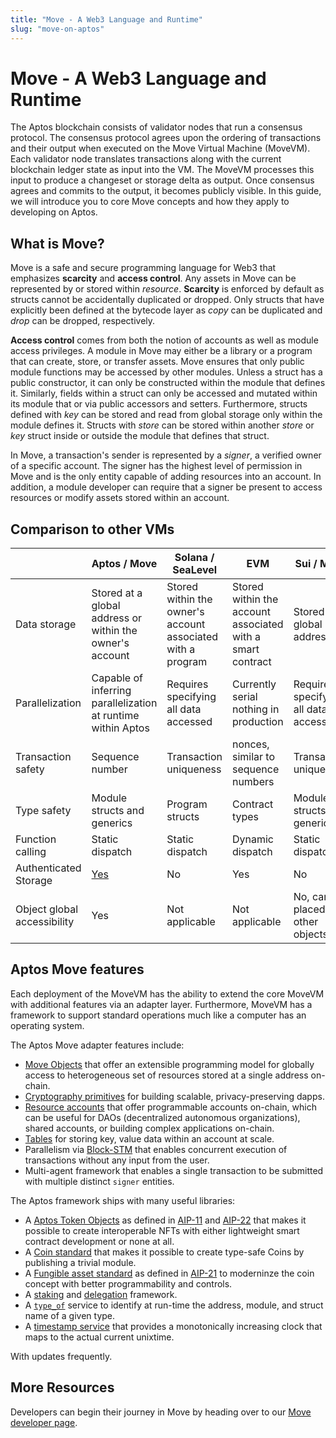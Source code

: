 ```yaml
---
title: "Move - A Web3 Language and Runtime"
slug: "move-on-aptos"
---
```


# Move - A Web3 Language and Runtime

The Aptos blockchain consists of validator nodes that run a consensus protocol. The consensus protocol agrees upon the ordering of transactions and their output when executed on the Move Virtual Machine (MoveVM). Each validator node translates transactions along with the current blockchain ledger state as input into the VM. The MoveVM processes this input to produce a changeset or storage delta as output. Once consensus agrees and commits to the output, it becomes publicly visible. In this guide, we will introduce you to core Move concepts and how they apply to developing on Aptos.

## What is Move?

Move is a safe and secure programming language for Web3 that emphasizes **scarcity** and **access control**. Any assets in Move can be represented by or stored within *resource*. **Scarcity** is enforced by default as structs cannot be accidentally duplicated or dropped. Only structs that have explicitly been defined at the bytecode layer as *copy* can be duplicated and *drop* can be dropped, respectively.

**Access control** comes from both the notion of accounts as well as module access privileges. A module in Move may either be a library or a program that can create, store, or transfer assets. Move ensures that only public module functions may be accessed by other modules. Unless a struct has a public constructor, it can only be constructed within the module that defines it. Similarly, fields within a struct can only be accessed and mutated within its module that or via public accessors and setters. Furthermore, structs defined with *key* can be stored and read from global storage only within the module defines it. Structs with *store* can be stored within another *store* or *key* struct inside or outside the module that defines that struct.

In Move, a transaction's sender is represented by a *signer*, a verified owner of a specific account. The signer has the highest level of permission in Move and is the only entity capable of adding resources into an account. In addition, a module developer can require that a signer be present to access resources or modify assets stored within an account.

## Comparison to other VMs

| | Aptos / Move | Solana / SeaLevel | EVM | Sui / Move |
|---|---|---|---|---|
| Data storage | Stored at a global address or within the owner's account | Stored within the owner's account associated with a program | Stored within the account associated with a smart contract | Stored at a global address |
| Parallelization | Capable of inferring parallelization at runtime within Aptos | Requires specifying all data accessed | Currently serial nothing in production | Requires specifying all data accessed |
| Transaction safety | Sequence number | Transaction uniqueness | nonces, similar to sequence numbers | Transaction uniqueness |
| Type safety | Module structs and generics | Program structs | Contract types | Module structs and generics |
| Function calling | Static dispatch | Static dispatch | Dynamic dispatch | Static dispatch |
| Authenticated Storage | [Yes](../reference/glossary.md#merkle-trees) | No | Yes | No |
| Object global accessibility | Yes | Not applicable | Not applicable | No, can be placed in other objects |

## Aptos Move features

Each deployment of the MoveVM has the ability to extend the core MoveVM with additional features via an adapter layer. Furthermore, MoveVM has a framework to support standard operations much like a computer has an operating system.

The Aptos Move adapter features include:
* [Move Objects](https://github.com/aptos-foundation/AIPs/blob/main/aips/aip-10.md) that offer an extensible programming model for globally access to heterogeneous set of resources stored at a single address on-chain.
* [Cryptography primitives](../move/move-on-aptos/cryptography) for building scalable, privacy-preserving dapps.
* [Resource accounts](../move/move-on-aptos/resource-accounts) that offer programmable accounts on-chain, which can be useful for DAOs (decentralized autonomous organizations), shared accounts, or building complex applications on-chain.
* [Tables](https://github.com/aptos-labs/aptos-core/blob/main/aptos-move/framework/aptos-stdlib/sources/table.move) for storing key, value data within an account at scale.
* Parallelism via [Block-STM](https://medium.com/aptoslabs/block-stm-how-we-execute-over-160k-transactions-per-second-on-the-aptos-blockchain-3b003657e4ba) that enables concurrent execution of transactions without any input from the user.
* Multi-agent framework that enables a single transaction to be submitted with multiple distinct `signer` entities.

The Aptos framework ships with many useful libraries:
* A [Aptos Token Objects](https://github.com/aptos-labs/aptos-core/tree/main/aptos-move/framework/aptos-token-objects/sources) as defined in [AIP-11](https://github.com/aptos-foundation/AIPs/blob/main/aips/aip-1.md) and [AIP-22](https://github.com/aptos-foundation/AIPs/blob/main/aips/aip-22.md) that makes it possible to create interoperable NFTs with either lightweight smart contract development or none at all.
* A [Coin standard](https://github.com/aptos-labs/aptos-core/blob/main/aptos-move/framework/aptos-framework/sources/coin.move) that makes it possible to create type-safe Coins by publishing a trivial module.
* A [Fungible asset standard](https://github.com/aptos-labs/aptos-core/blob/main/aptos-move/framework/aptos-framework/sources/fungible_asset.move) as defined in [AIP-21](https://github.com/aptos-foundation/AIPs/blob/main/aips/aip-21.md) to moderninze the coin concept with better programmability and controls.
* A [staking](https://github.com/aptos-labs/aptos-core/blob/main/aptos-move/framework/aptos-framework/sources/staking_contract.move) and [delegation](https://github.com/aptos-labs/aptos-core/blob/main/aptos-move/framework/aptos-framework/sources/delegation_pool.move) framework.
* A [`type_of`](https://github.com/aptos-labs/aptos-core/blob/main/aptos-move/framework/aptos-stdlib/sources/type_info.move) service to identify at run-time the address, module, and struct name of a given type.
* A [timestamp service](https://github.com/aptos-labs/aptos-core/blob/main/aptos-move/framework/aptos-framework/sources/timestamp.move) that provides a monotonically increasing clock that maps to the actual current unixtime.

With updates frequently.

## More Resources

Developers can begin their journey in Move by heading over to our [Move developer page](../move/move-on-aptos.md).
